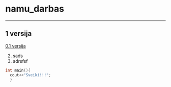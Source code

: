 # namu_darbas
---

## 1 versija

[0.1 versija](https://github.com/A-Igumenov/namu_darbas/tree/0.2)

2. sads
3. adrsfsf


```c
int main(){
  cout<<"Sveiki!!!";
  }
```
